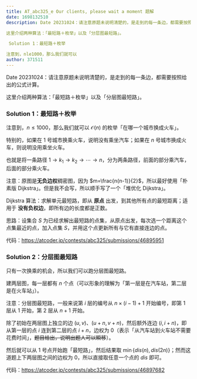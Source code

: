 ```yaml
---
title: AT_abc325_e Our clients, please wait a moment 题解
date: 1698132510
description: Date 20231024：请注意原题未说明清楚的，是走到的每一条边，都需要按照给出的公式计算。

这里介绍两种算法：「最短路＋枚举」以及「分层图最短路」。

 Solution 1：最短路＋枚举

注意到，nle1000，那么我们就可以 
author: 371511
---
```


Date 20231024：请注意原题未说明清楚的，是走到的每一条边，都需要按照给出的公式计算。

这里介绍两种算法：「最短路＋枚举」以及「分层图最短路」。

### Solution 1：最短路＋枚举

注意到，$n\le1000$，那么我们就可以 $\mathcal{O}(n)$ 的枚举「在哪一个城市换成火车」。

特别的，如果在 $1$ 号城市换乘火车，说明没有乘坐汽车；如果在 $n$ 号城市换成火车，则说明没用乘坐火车。

也就是将一条路径 $1\rightarrow k_1\rightarrow k_2\rightarrow\cdots\rightarrow n$，分为两条路径，前面的部分乘汽车，后面的部分乘火车。

注意：原图是**无负边权**稠密图，因为 $m=\frac{n(n-1)}{2}$，所以最好使用「朴素版 Dijkstra」。但是我不会写，所以顺手写了一个「堆优化 Dijkstra」。

Dijkstra 算法：求解单元最短路，即从 **原点** 出发，到其他所有点的最短距离；适用于 **没有负权边**，即所有边的长度都是正数。

思路：设集合 $S$ 为已经求解出最短路的点集，从原点出发，每次选一个距离这个点集最近的点，加入点集 $S$，并用这个点更新所有与它有直接连边的点。

代码：<https://atcoder.jp/contests/abc325/submissions/46895951>

### Solution 2：分层图最短路

只有一次换乘的机会，所以我们可以跑分层图最短路。

建两层图，每一层都有 $n$ 个点（可以形象的理解为「第一层是在汽车站，第二层是在火车站」）。

注意：分层图最短路，一般来说第 $i$ 层的编号从 $n\times(i-1)+1$ 开始编号，即第 $1$ 层从 $1$ 开始，第 $2$ 层从 $n+1$ 开始。

除了初始在两层图上独立的边 $(u,v)$、$(u+n,v+n)$，然后额外连边 $(i,i+n)$，即从第一层的点 $i$ 连到第二层的点 $i+n$，边权为 $0$（表示「从汽车站到火车站不需要花费时间」，~~题目给出，说明出题人可以瞬移~~）。

然后就可以从 $1$ 号点开始跑「最短路」，然后结果取 $\min\{\mathit{dis}(n),\mathit{dis}(2n)\}$；然而这道题上下两层图之间的边权为 $0$，所以直接取任意一个点的 $\mathit{dis}$ 即可。

代码：<https://atcoder.jp/contests/abc325/submissions/46897682>

